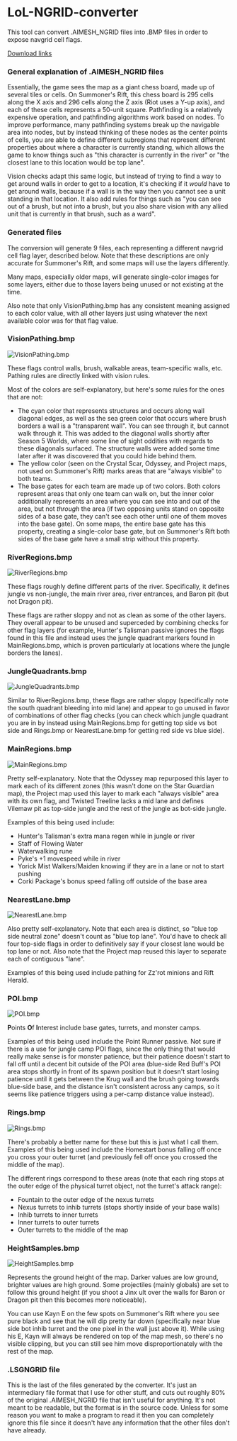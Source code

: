 # LoL-NGRID-converter

This tool can convert .AIMESH_NGRID files into .BMP files in order to expose navgrid cell flags.

[Download links](https://github.com/FrankTheBoxMonster/LoL-NGRID-converter/releases/tag/v1.0)


### General explanation of .AIMESH_NGRID files

Essentially, the game sees the map as a giant chess board, made up of several tiles or cells.  On Summoner's Rift, this chess board is 295 cells along the X axis and 296 cells along the Z axis (Riot uses a Y-up axis), and each of these cells represents a 50-unit square.  Pathfinding is a relatively expensive operation, and pathfinding algorithms work based on nodes.  To improve performance, many pathfinding systems break up the navigable area into nodes, but by instead thinking of these nodes as the center points of cells, you are able to define different subregions that represent different properties about where a character is currently standing, which allows the game to know things such as "this character is currently in the river" or "the closest lane to this location would be top lane".

Vision checks adapt this same logic, but instead of trying to find a way to get around walls in order to get to a location, it's checking if it *would* have to get around walls, because if a wall is in the way then you cannot see a unit standing in that location.  It also add rules for things such as "you can see out of a brush, but not into a brush, but you also share vision with any allied unit that is currently in that brush, such as a ward".


### Generated files

The conversion will generate 9 files, each representing a different navgrid cell flag layer, described below.  Note that these descriptions are only accurate for Summoner's Rift, and some maps will use the layers differently.

Many maps, especially older maps, will generate single-color images for some layers, either due to those layers being unused or not existing at the time.

Also note that only VisionPathing.bmp has any consistent meaning assigned to each color value, with all other layers just using whatever the next available color was for that flag value.


### VisionPathing.bmp

![VisionPathing.bmp](https://raw.githubusercontent.com/FrankTheBoxMonster/LoL-NGRID-converter/master/test%20files/SummonersRift/SummonersRift.visionPathing.bmp)

These flags control walls, brush, walkable areas, team-specific walls, etc.  Pathing rules are directly linked with vision rules.

Most of the colors are self-explanatory, but here's some rules for the ones that are not:

 * The cyan color that represents structures and occurs along wall diagonal edges, as well as the sea green color that occurs where brush borders a wall is a "transparent wall".  You can see through it, but cannot walk through it.  This was added to the diagonal walls shortly after Season 5 Worlds, where some line of sight oddities with regards to these diagonals surfaced.  The structure walls were added some time later after it was discovered that you could hide behind them.
 * The yellow color (seen on the Crystal Scar, Odyssey, and Project maps, not used on Summoner's Rift) marks areas that are "always visible" to both teams.
 * The base gates for each team are made up of two colors.  Both colors represent areas that only one team can walk on, but the inner color additionally represents an area where you can see into and out of the area, but not *through* the area (if two opposing units stand on opposite sides of a base gate, they can't see each other until one of them moves into the base gate).  On some maps, the entire base gate has this property, creating a single-color base gate, but on Summoner's Rift both sides of the base gate have a small strip without this property.


### RiverRegions.bmp

![RiverRegions.bmp](https://raw.githubusercontent.com/FrankTheBoxMonster/LoL-NGRID-converter/master/test%20files/SummonersRift/SummonersRift.riverRegions.bmp)

These flags roughly define different parts of the river.  Specifically, it defines jungle vs non-jungle, the main river area, river entrances, and Baron pit (but not Dragon pit).

These flags are rather sloppy and not as clean as some of the other layers.  They overall appear to be unused and superceded by combining checks for other flag layers (for example, Hunter's Talisman passive ignores the flags found in this file and instead uses the jungle quadrant markers found in MainRegions.bmp, which is proven particularly at locations where the jungle borders the lanes).


### JungleQuadrants.bmp

![JungleQuadrants.bmp](https://raw.githubusercontent.com/FrankTheBoxMonster/LoL-NGRID-converter/master/test%20files/SummonersRift/SummonersRift.jungleQuadrants.bmp)

Similar to RiverRegions.bmp, these flags are rather sloppy (specifically note the south quadrant bleeding into mid lane) and appear to go unused in favor of combinations of other flag checks (you can check which jungle quadrant you are in by instead using MainRegions.bmp for getting top side vs bot side and Rings.bmp or NearestLane.bmp for getting red side vs blue side).


### MainRegions.bmp

![MainRegions.bmp](https://raw.githubusercontent.com/FrankTheBoxMonster/LoL-NGRID-converter/master/test%20files/SummonersRift/SummonersRift.mainRegions.bmp)

Pretty self-explanatory.  Note that the Odyssey map repurposed this layer to mark each of its different zones (this wasn't done on the Star Guardian map), the Project map used this layer to mark each "always visible" area with its own flag, and Twisted Treeline lacks a mid lane and defines Vilemaw pit as top-side jungle and the rest of the jungle as bot-side jungle.

Examples of this being used include:

 * Hunter's Talisman's extra mana regen while in jungle or river
 * Staff of Flowing Water
 * Waterwalking rune
 * Pyke's +1 movespeed while in river
 * Yorick Mist Walkers/Maiden knowing if they are in a lane or not to start pushing
 * Corki Package's bonus speed falling off outside of the base area


### NearestLane.bmp

![NearestLane.bmp](https://raw.githubusercontent.com/FrankTheBoxMonster/LoL-NGRID-converter/master/test%20files/SummonersRift/SummonersRift.nearestLane.bmp)

Also pretty self-explanatory.  Note that each area is distinct, so "blue top side neutral zone" doesn't count as "blue top lane".  You'd have to check all four top-side flags in order to definitively say if your closest lane would be top lane or not.  Also note that the Project map reused this layer to separate each of contiguous "lane".

Examples of this being used include pathing for Zz'rot minions and Rift Herald.


### POI.bmp

![POI.bmp](https://raw.githubusercontent.com/FrankTheBoxMonster/LoL-NGRID-converter/master/test%20files/SummonersRift/SummonersRift.POI.bmp)

**P**oints **O**f **I**nterest include base gates, turrets, and monster camps.

Examples of this being used include the Point Runner passive.  Not sure if there is a use for jungle camp POI flags, since the only thing that would really make sense is for monster patience, but their patience doesn't start to fall off until a decent bit outside of the POI area (blue-side Red Buff's POI area stops shortly in front of its spawn position but it doesn't start losing patience until it gets between the Krug wall and the brush going towards blue-side base, and the distance isn't consistent across any camps, so it seems like patience triggers using a per-camp distance value instead).


### Rings.bmp

![Rings.bmp](https://raw.githubusercontent.com/FrankTheBoxMonster/LoL-NGRID-converter/master/test%20files/SummonersRift/SummonersRift.rings.bmp)

There's probably a better name for these but this is just what I call them.  Examples of this being used include the Homestart bonus falling off once you cross your outer turret (and previously fell off once you crossed the middle of the map).
 
The different rings correspond to these areas (note that each ring stops at the outer edge of the physical turret object, not the turret's attack range):
 
 * Fountain to the outer edge of the nexus turrets
 * Nexus turrets to inhib turrets (stops shortly inside of your base walls)
 * Inhib turrets to inner turrets
 * Inner turrets to outer turrets
 * Outer turrets to the middle of the map


### HeightSamples.bmp

![HeightSamples.bmp](https://raw.githubusercontent.com/FrankTheBoxMonster/LoL-NGRID-converter/master/test%20files/SummonersRift/SummonersRift.heightSamples.bmp)

Represents the ground height of the map.  Darker values are low ground, brighter values are high ground.  Some projectiles (mainly globals) are set to follow this ground height (if you shoot a Jinx ult over the walls for Baron or Dragon pit then this becomes more noticeable).

You can use Kayn E on the few spots on Summoner's Rift where you see pure black and see that he will dip pretty far down (specifically near blue side bot inhib turret and the one pixel in the wall just above it).  While using his E, Kayn will always be rendered on top of the map mesh, so there's no visible clipping, but you can still see him move disproportionately with the rest of the map.


### .LSGNGRID file

This is the last of the files generated by the converter.  It's just an intermediary file format that I use for other stuff, and cuts out roughly 80% of the original .AIMESH_NGRID file that isn't useful for anything.  It's not meant to be readable, but the format is in the source code.  Unless for some reason you want to make a program to read it then you can completely ignore this file since it doesn't have any information that the other files don't have already.